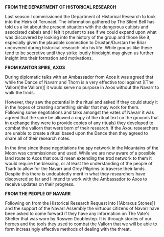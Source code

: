 **FROM THE DEPARTMENT OF HISTORICAL RESEARCH**

Last season I commissioned the Department of Historical Research to look into the Heirs of Terunael. The information gathered by The Silent Bell has told us a lot about the present situation with the dangerous cultists and associated cabals and I felt it prudent to see if we could expand upon what was discovered by looking into the history of the group and those like it, especially given the plausible connection to Drustan/Durstan the Briar uncovered during historical research into his life. While groups like these tend to be secretive until they strike loudly hindsight may given us further insight into their formation and motivations.

**FROM KANTOR SPIRE, AXOS**

During diplomatic talks with an Ambassador from Axos it was agreed that while the Dance of Navarr and Thorn is a very effective tool against [[The Vallorn|the Vallorn]] it would serve no purpose in Axos without the Navarr to walk the trods.

However, they saw the potential in the ritual and asked if they could study it in the hopes of creating something similar that may work for them. Following some negotiations and talks amongst the vates of Navarr it was agreed that the spire be allowed a copy of the ritual text on the grounds that in exchange they were to provide copies of any rituals) they developed to combat the vallorn that were born of their research. If the Axou researchers are unable to create a ritual based upon the Dance then they agreed to share all of their research notes.

In the time since these negotiations the spy network in the Mountains of the Moon was commissioned and used. While we are now aware of a possible land route to Axos that could mean extending the trod network to them it would require the blessing, or at least the understanding of the people of Tsark to allow for the Navarr and Grey Pilgrims to traverse their lands. Despite this there is undoubtedly merit in what they researchers have discovered so far and I intend to work with the Ambassador to Axos to receive updates on their progress.

**FROM THE PEOPLE OF NAVARR**

Following on from the Historical Research Request into [[Abraxus Stones]] and the support of the Navarr Assembly the virtuous citizens of Navarr have been asked to come forward if they have any information on The Vate's Shelter that was worn by Roswen Doublestep. It is through stories of our heroes and the tools they used to combat the Vallorn that we will be able to form increasingly effective methods of dealing with the threat.